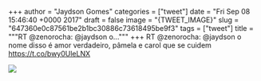 
+++
author = "Jaydson Gomes"
categories = ["tweet"]
date = "Fri Sep 08 15:46:40 +0000 2017"
draft = false
image = "{TWEET_IMAGE}"
slug = "647360e0c87561be2b1bc30886c73618495be9f3"
tags = ["tweet"]
title = """RT @zenorocha: @jaydson o..."""
+++
RT @zenorocha: @jaydson o nome disso é amor verdadeiro, pâmela e carol que se cuidem https://t.co/bwy0UleLNX

![](/images/tweet-media/906182004324134913-DJNh90sUEAIKtjf.jpg)